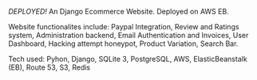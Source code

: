 *DEPLOYED!* An Django Ecommerce Website. Deployed on AWS EB.

Website functionalites include: Paypal Integration, Review and Ratings system, Administration backend, Email Authentication and Invoices, User Dashboard, Hacking attempt honeypot, Product Variation, Search Bar.

Tech used: Pyhon, Django, SQLite 3, PostgreSQL, AWS, ElasticBeanstalk (EB), Route 53, S3, Redis
